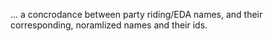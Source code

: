 ... a concrodance between party riding/EDA names, and their corresponding, noramlized names and their ids.